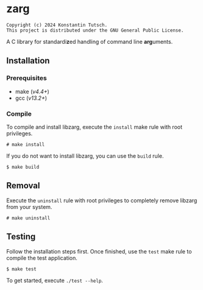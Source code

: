 # zarg

```
Copyright (c) 2024 Konstantin Tutsch.
This project is distributed under the GNU General Public License.
```

A C library for standardi**z**ed handling of command line **arg**uments.

## Installation

### Prerequisites

- make (*v4.4+*)
- gcc (*v13.2+*)

### Compile

To compile and install libzarg, execute the `install` make rule with root privileges.

```
# make install
```

If you do not want to install libzarg, you can use the `build` rule.

```
$ make build
```

## Removal

Execute the `uninstall` rule with root privileges to completely remove libzarg from your system.

```
# make uninstall
```

## Testing

Follow the installation steps first. Once finished, use the `test` make rule to compile the test application.

```
$ make test
```

To get started, execute `./test --help`.
